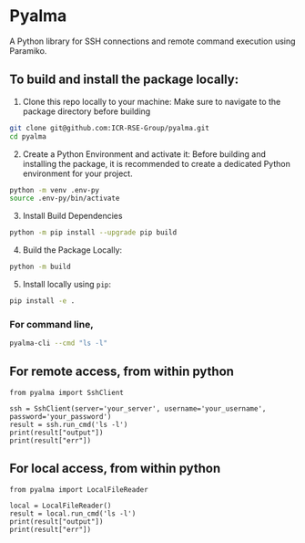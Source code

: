 # Pyalma

A Python library for SSH connections and remote command execution using Paramiko.

## To build and install the package locally:
1. Clone this repo locally to your machine:
Make sure to navigate to the package directory before building
```bash
git clone git@github.com:ICR-RSE-Group/pyalma.git
cd pyalma
```

2. Create a Python Environment and activate it:
Before building and installing the package, it is recommended to create a dedicated Python environment for your project.
```bash
python -m venv .env-py
source .env-py/bin/activate
```

3. Install Build Dependencies
```bash
python -m pip install --upgrade pip build
```

4. Build the Package Locally:
```bash
python -m build
```

5. Install locally using `pip`:
```bash
pip install -e .
```

### For command line,
```bash
pyalma-cli --cmd "ls -l"
```
## For remote access, from within python
```
from pyalma import SshClient

ssh = SshClient(server='your_server', username='your_username', password='your_password')
result = ssh.run_cmd('ls -l')
print(result["output"])
print(result["err"])
```

## For local access, from within python
```
from pyalma import LocalFileReader

local = LocalFileReader()
result = local.run_cmd('ls -l')
print(result["output"])
print(result["err"])
```

